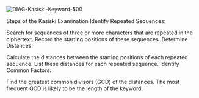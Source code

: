 ![DIAG-Kasiski-Keyword-500](https://github.com/fadyaelorabi/Kasiski-method/assets/162735361/366678a7-5cc7-4e15-82bb-c2375179d70c)


Steps of the Kasiski Examination
Identify Repeated Sequences:

Search for sequences of three or more characters that are repeated in the ciphertext.
Record the starting positions of these sequences.
Determine Distances:

Calculate the distances between the starting positions of each repeated sequence.
List these distances for each repeated sequence.
Identify Common Factors:

Find the greatest common divisors (GCD) of the distances. The most frequent GCD is likely to be the length of the keyword.
